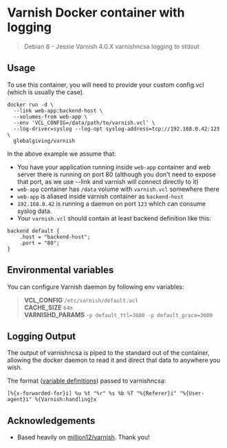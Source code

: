 # Varnish Docker container with logging

> Debian 8 - Jessie
> Varnish 4.0.X
> varnishncsa logging to stdout

## Usage

To use this container, you will need to provide your custom config.vcl (which is usually the case).

```
docker run -d \
  --link web-app:backend-host \
  --volumes-from web-app \
  --env 'VCL_CONFIG=/data/path/to/varnish.vcl' \
  --log-driver=syslog --log-opt syslog-address=tcp://192.168.0.42:123 \
  globalgiving/varnish
```

In the above example we assume that:
* You have your application running inside `web-app` container and web server there is running on port 80 (although you don't need to expose that port, as we use --link and varnish will connect directly to it)
* `web-app` container has `/data` volume with `varnish.vcl` somewhere there
* `web-app` is aliased inside varnish container as `backend-host`
* `192.168.0.42` is running a daemon on port `123` which can consume syslog data.
* Your `varnish.vcl` should contain at least backend definition like this:  
```
backend default {
    .host = "backend-host";
    .port = "80";
}
```

## Environmental variables

You can configure Varnish daemon by following env variables:

> **VCL_CONFIG** `/etc/varnish/default.vcl`  
> **CACHE_SIZE** `64m`  
> **VARNISHD_PARAMS** `-p default_ttl=3600 -p default_grace=3600`

## Logging Output

The output of varnishncsa is piped to the standard out of the container, allowing the docker daemon to read it and direct that data to anywhere you wish.

The format ([variable definitions](https://www.varnish-cache.org/docs/4.0/reference/varnishncsa.html)) passed to varnishncsa:
```
[%{x-forwarded-for}i] %u %t "%r" %s %b %T "%{Referer}i" "%{User-agent}i" %{Varnish:handling}x
```

## Acknowledgements

+ Based heavily on [million12/varnish](https://hub.docker.com/r/million12/varnish/). Thank you!

